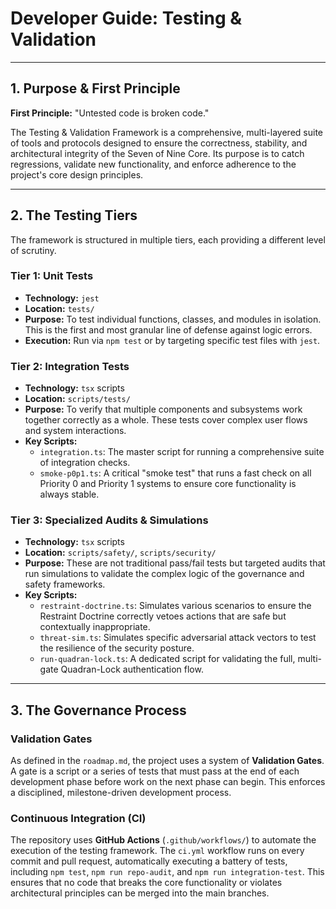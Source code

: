 # Developer Guide: Testing & Validation

---

## 1. Purpose & First Principle

**First Principle:** "Untested code is broken code."

The Testing & Validation Framework is a comprehensive, multi-layered suite of tools and protocols designed to ensure the correctness, stability, and architectural integrity of the Seven of Nine Core. Its purpose is to catch regressions, validate new functionality, and enforce adherence to the project's core design principles.

---

## 2. The Testing Tiers

The framework is structured in multiple tiers, each providing a different level of scrutiny.

### Tier 1: Unit Tests

*   **Technology:** `jest`
*   **Location:** `tests/`
*   **Purpose:** To test individual functions, classes, and modules in isolation. This is the first and most granular line of defense against logic errors.
*   **Execution:** Run via `npm test` or by targeting specific test files with `jest`.

### Tier 2: Integration Tests

*   **Technology:** `tsx` scripts
*   **Location:** `scripts/tests/`
*   **Purpose:** To verify that multiple components and subsystems work together correctly as a whole. These tests cover complex user flows and system interactions.
*   **Key Scripts:**
    *   `integration.ts`: The master script for running a comprehensive suite of integration checks.
    *   `smoke-p0p1.ts`: A critical "smoke test" that runs a fast check on all Priority 0 and Priority 1 systems to ensure core functionality is always stable.

### Tier 3: Specialized Audits & Simulations

*   **Technology:** `tsx` scripts
*   **Location:** `scripts/safety/`, `scripts/security/`
*   **Purpose:** These are not traditional pass/fail tests but targeted audits that run simulations to validate the complex logic of the governance and safety frameworks.
*   **Key Scripts:**
    *   `restraint-doctrine.ts`: Simulates various scenarios to ensure the Restraint Doctrine correctly vetoes actions that are safe but contextually inappropriate.
    *   `threat-sim.ts`: Simulates specific adversarial attack vectors to test the resilience of the security posture.
    *   `run-quadran-lock.ts`: A dedicated script for validating the full, multi-gate Quadran-Lock authentication flow.

---

## 3. The Governance Process

### Validation Gates

As defined in the `roadmap.md`, the project uses a system of **Validation Gates**. A gate is a script or a series of tests that must pass at the end of each development phase before work on the next phase can begin. This enforces a disciplined, milestone-driven development process.

### Continuous Integration (CI)

The repository uses **GitHub Actions** (`.github/workflows/`) to automate the execution of the testing framework. The `ci.yml` workflow runs on every commit and pull request, automatically executing a battery of tests, including `npm test`, `npm run repo-audit`, and `npm run integration-test`. This ensures that no code that breaks the core functionality or violates architectural principles can be merged into the main branches.
